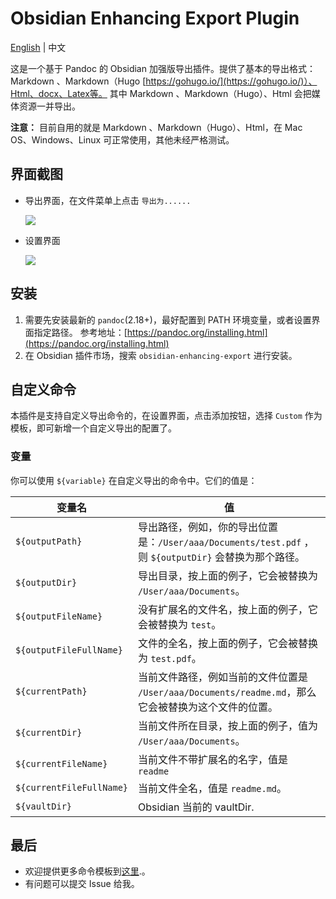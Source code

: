 # Obsidian Enhancing Export Plugin

[English](https://github.com/mokeyish/obsidian-enhancing-export/blob/master/README.md) | 中文

这是一个基于 Pandoc 的 Obsidian 加强版导出插件。提供了基本的导出格式：Markdown 、Markdown（Hugo [https://gohugo.io/](https://gohugo.io/)）、Html、docx、Latex等。
其中 Markdown 、Markdown（Hugo）、Html 会把媒体资源一并导出。

**注意：** 目前自用的就是 Markdown 、Markdown（Hugo）、Html，在 Mac OS、Windows、Linux 可正常使用，其他未经严格测试。

## 界面截图
- 导出界面，在文件菜单上点击 `导出为......`
   
   ![](https://raw.githubusercontent.com/mokeyish/obsidian-enhancing-export/master/screenshot/exportview_zh-CN.png)
- 设置界面
   
   ![](https://raw.githubusercontent.com/mokeyish/obsidian-enhancing-export/master/screenshot/settingview_zh-CN.png)

## 安装
1. 需要先安装最新的 `pandoc`(2.18+)，最好配置到 PATH 环境变量，或者设置界面指定路径。
   参考地址：[https://pandoc.org/installing.html](https://pandoc.org/installing.html)
2. 在 Obsidian 插件市场，搜索 `obsidian-enhancing-export` 进行安装。

## 自定义命令

本插件是支持自定义导出命令的，在设置界面，点击添加按钮，选择 `Custom` 作为模板，即可新增一个自定义导出的配置了。

### 变量
你可以使用 `${variable}` 在自定义导出的命令中。它们的值是：

| 变量名 | 值 |
| -- | -- |
| `${outputPath}` |导出路径，例如，你的导出位置是：`/User/aaa/Documents/test.pdf` ，则 `${outputDir}` 会替换为那个路径。|
| `${outputDir}` | 导出目录，按上面的例子，它会被替换为 `/User/aaa/Documents`。 |
| `${outputFileName}` | 没有扩展名的文件名，按上面的例子，它会被替换为 `test`。 |
| `${outputFileFullName}` | 文件的全名，按上面的例子，它会被替换为 `test.pdf`。 |
| `${currentPath}` | 当前文件路径，例如当前的文件位置是 `/User/aaa/Documents/readme.md`，那么它会被替换为这个文件的位置。 |
| `${currentDir}` | 当前文件所在目录，按上面的例子，值为  `/User/aaa/Documents`。 |
| `${currentFileName}` | 当前文件不带扩展名的名字，值是 `readme` |
| `${currentFileFullName}` | 当前文件全名，值是 `readme.md`。 |
| `${vaultDir}`            | Obsidian 当前的 vaultDir.        |

## 最后

- 欢迎提供更多命令模板到[这里](src/export_command_templates.ts).。
- 有问题可以提交 Issue 给我。
